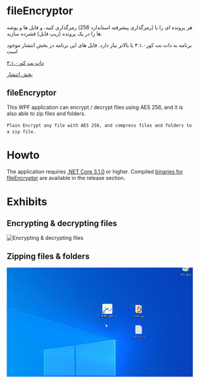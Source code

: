 ﻿# fileEncryptor
هر پرونده ای  را با (رمزگذاری پیشرفته استاندارد 256) رمزگذاری کنید، و  فایل ها و پوشه ها را در یک پرونده (زیپ فایل) فشرده سازید.


برنامه به دات نت کور۳.۱.۰ یا بالاتر نیاز دارد. فایل های این برنامه در بخش انتشار موجود است


[دات نت کور۳.۱.۰](https://dotnet.microsoft.com/download)


[بخش انتشار](https://github.com/RahmatSaeedi/FileEncryptor/releases/)

## fileEncryptor
This WPF application can encrypt / decrypt files using AES 256, and it is also able to zip files and folders.

`` Plain
Encrypt any file with AES 256, and compress files and folders to a zip file.
``
# Howto
The application requires [.NET Core 3.1.0](https://dotnet.microsoft.com/download) or higher. Compiled [binaries for fileEncryptor](https://github.com/RahmatSaeedi/FileEncryptor/releases/) are available in the release section.

# Exhibits
## Encrypting & decrypting files
![Encrypting & decrypting files](Docs/Exhibit1.gif)



## Zipping files & folders
![Zipping files & folders](Docs/Exhibit2.gif)

